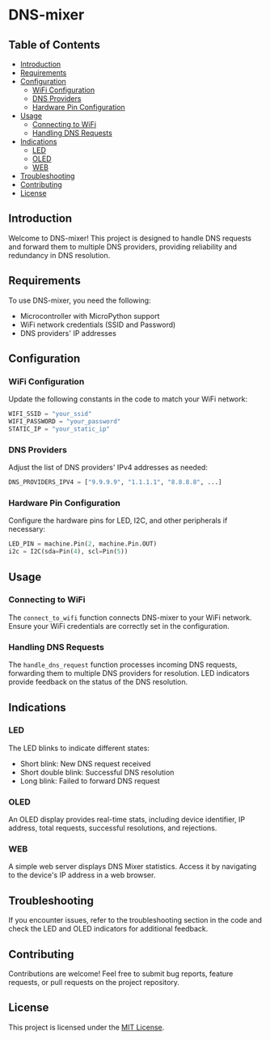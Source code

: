 # DNS-mixer

## Table of Contents

- [Introduction](#introduction)
- [Requirements](#requirements)
- [Configuration](#configuration)
  - [WiFi Configuration](#wifi-configuration)
  - [DNS Providers](#dns-providers)
  - [Hardware Pin Configuration](#hardware-pin-configuration)
- [Usage](#usage)
  - [Connecting to WiFi](#connecting-to-wifi)
  - [Handling DNS Requests](#handling-dns-requests)
- [Indications](#indications)
  - [LED](#led)
  - [OLED](#oled)
  - [WEB](#web)
- [Troubleshooting](#troubleshooting)
- [Contributing](#contributing)
- [License](#license)

## Introduction

Welcome to DNS-mixer! This project is designed to handle DNS requests and forward them to multiple DNS providers, providing reliability and redundancy in DNS resolution.

## Requirements

To use DNS-mixer, you need the following:

- Microcontroller with MicroPython support
- WiFi network credentials (SSID and Password)
- DNS providers' IP addresses

## Configuration

### WiFi Configuration

Update the following constants in the code to match your WiFi network:

```python
WIFI_SSID = "your_ssid"
WIFI_PASSWORD = "your_password"
STATIC_IP = "your_static_ip"
```

### DNS Providers

Adjust the list of DNS providers' IPv4 addresses as needed:

```python
DNS_PROVIDERS_IPV4 = ["9.9.9.9", "1.1.1.1", "8.8.8.8", ...]
```

### Hardware Pin Configuration

Configure the hardware pins for LED, I2C, and other peripherals if necessary:

```python
LED_PIN = machine.Pin(2, machine.Pin.OUT)
i2c = I2C(sda=Pin(4), scl=Pin(5))
```

## Usage

### Connecting to WiFi

The `connect_to_wifi` function connects DNS-mixer to your WiFi network. Ensure your WiFi credentials are correctly set in the configuration.

### Handling DNS Requests

The `handle_dns_request` function processes incoming DNS requests, forwarding them to multiple DNS providers for resolution. LED indicators provide feedback on the status of the DNS resolution.

## Indications

### LED

The LED blinks to indicate different states:

- Short blink: New DNS request received
- Short double blink: Successful DNS resolution
- Long blink: Failed to forward DNS request

### OLED

An OLED display provides real-time stats, including device identifier, IP address, total requests, successful resolutions, and rejections.

### WEB

A simple web server displays DNS Mixer statistics. Access it by navigating to the device's IP address in a web browser.

## Troubleshooting

If you encounter issues, refer to the troubleshooting section in the code and check the LED and OLED indicators for additional feedback.

## Contributing

Contributions are welcome! Feel free to submit bug reports, feature requests, or pull requests on the project repository.

## License

This project is licensed under the [MIT License](LICENSE).
